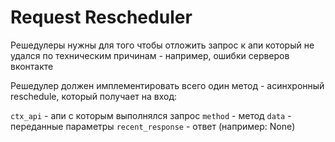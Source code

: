# Request Rescheduler

Решедулеры нужны для того чтобы отложить запрос к апи который не удался по техническим причинам - например, ошибки серверов вконтакте

Решедулер должен имплементировать всего один метод - асинхронный reschedule, который получает на вход:

`ctx_api` - апи с которым выполнялся запрос
`method` - метод
`data` - переданные параметры
`recent_response` - ответ (например: None)
